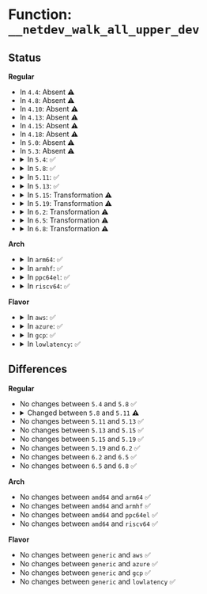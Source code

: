 # Function: <code>__netdev_walk_all_upper_dev</code>

## Status
<b>Regular</b>
<ul>
<li>
In <code>4.4</code>: Absent ⚠️
</li>
<li>
In <code>4.8</code>: Absent ⚠️
</li>
<li>
In <code>4.10</code>: Absent ⚠️
</li>
<li>
In <code>4.13</code>: Absent ⚠️
</li>
<li>
In <code>4.15</code>: Absent ⚠️
</li>
<li>
In <code>4.18</code>: Absent ⚠️
</li>
<li>
In <code>5.0</code>: Absent ⚠️
</li>
<li>
In <code>5.3</code>: Absent ⚠️
</li>
<li>
<details>
<summary>In <code>5.4</code>: ✅</summary>

```c
int __netdev_walk_all_upper_dev(struct net_device *dev, int (*fn)(struct net_device *, void *), void *data);
```

**Collision:** Unique Static

**Inline:** No

**Transformation:** False

**Instances:**

```
In net/core/dev.c (ffffffff81929d00)
Location: net/core/dev.c:6602
Inline: False
Direct callers:
  - net/core/dev.c:netdev_upper_dev_unlink
  - net/core/dev.c:__netdev_upper_dev_link
  - net/core/dev.c:__netdev_has_upper_dev
```
**Symbols:**

```
ffffffff81929d00-ffffffff81929df1: __netdev_walk_all_upper_dev (STB_LOCAL)
```
</details>
</li>
<li>
<details>
<summary>In <code>5.8</code>: ✅</summary>

```c
int __netdev_walk_all_upper_dev(struct net_device *dev, int (*fn)(struct net_device *, void *), void *data);
```

**Collision:** Unique Static

**Inline:** No

**Transformation:** False

**Instances:**

```
In net/core/dev.c (ffffffff819fdd40)
Location: net/core/dev.c:6993
Inline: False
Direct callers:
  - net/core/dev.c:netdev_upper_dev_unlink
  - net/core/dev.c:__netdev_upper_dev_link
  - net/core/dev.c:__netdev_has_upper_dev
```
**Symbols:**

```
ffffffff819fdd40-ffffffff819fde31: __netdev_walk_all_upper_dev (STB_LOCAL)
```
</details>
</li>
<li>
<details>
<summary>In <code>5.11</code>: ✅</summary>

```c
int __netdev_walk_all_upper_dev(struct net_device *dev, int (*fn)(struct net_device *, struct netdev_nested_priv *), struct netdev_nested_priv *priv);
```

**Collision:** Unique Static

**Inline:** No

**Transformation:** False

**Instances:**

```
In net/core/dev.c (ffffffff819fd890)
Location: net/core/dev.c:7150
Inline: False
Direct callers:
  - net/core/dev.c:__netdev_upper_dev_unlink
  - net/core/dev.c:__netdev_upper_dev_link
  - net/core/dev.c:__netdev_has_upper_dev
```
**Symbols:**

```
ffffffff819fd890-ffffffff819fd981: __netdev_walk_all_upper_dev (STB_LOCAL)
```
</details>
</li>
<li>
<details>
<summary>In <code>5.13</code>: ✅</summary>

```c
int __netdev_walk_all_upper_dev(struct net_device *dev, int (*fn)(struct net_device *, struct netdev_nested_priv *), struct netdev_nested_priv *priv);
```

**Collision:** Unique Static

**Inline:** No

**Transformation:** False

**Instances:**

```
In net/core/dev.c (ffffffff819e4080)
Location: net/core/dev.c:7409
Inline: False
Direct callers:
  - net/core/dev.c:__netdev_upper_dev_unlink
  - net/core/dev.c:__netdev_upper_dev_link
  - net/core/dev.c:__netdev_has_upper_dev
```
**Symbols:**

```
ffffffff819e4080-ffffffff819e4171: __netdev_walk_all_upper_dev (STB_LOCAL)
```
</details>
</li>
<li>
<details>
<summary>In <code>5.15</code>: Transformation ⚠️</summary>

```c
int __netdev_walk_all_upper_dev(struct net_device *dev, int (*fn)(struct net_device *, struct netdev_nested_priv *), struct netdev_nested_priv *priv);
```

**Collision:** Unique Static

**Inline:** No

**Transformation:** True

**Instances:**

```
In net/core/dev.c (0)
Location: net/core/dev.c:7399
Inline: False
Direct callers:
  - net/core/dev.c:__netdev_upper_dev_unlink
  - net/core/dev.c:__netdev_upper_dev_link
  - net/core/dev.c:__netdev_has_upper_dev
```
**Symbols:**

```
ffffffff81a98600-ffffffff81a987ad: __netdev_walk_all_upper_dev (STB_LOCAL)
ffffffff81d35e7e-ffffffff81d35ea1: __netdev_walk_all_upper_dev.cold (STB_LOCAL)
```
</details>
</li>
<li>
<details>
<summary>In <code>5.19</code>: Transformation ⚠️</summary>

```c
int __netdev_walk_all_upper_dev(struct net_device *dev, int (*fn)(struct net_device *, struct netdev_nested_priv *), struct netdev_nested_priv *priv);
```

**Collision:** Unique Static

**Inline:** No

**Transformation:** True

**Instances:**

```
In net/core/dev.c (0)
Location: net/core/dev.c:6920
Inline: False
Direct callers:
  - net/core/dev.c:__netdev_upper_dev_unlink
  - net/core/dev.c:__netdev_upper_dev_link
  - net/core/dev.c:__netdev_has_upper_dev
```
**Symbols:**

```
ffffffff81c0fed0-ffffffff81c100b7: __netdev_walk_all_upper_dev (STB_LOCAL)
ffffffff81f0267b-ffffffff81f0269e: __netdev_walk_all_upper_dev.cold (STB_LOCAL)
```
</details>
</li>
<li>
<details>
<summary>In <code>6.2</code>: Transformation ⚠️</summary>

```c
int __netdev_walk_all_upper_dev(struct net_device *dev, int (*fn)(struct net_device *, struct netdev_nested_priv *), struct netdev_nested_priv *priv);
```

**Collision:** Unique Static

**Inline:** No

**Transformation:** True

**Instances:**

```
In net/core/dev.c (0)
Location: net/core/dev.c:6906
Inline: False
Direct callers:
  - net/core/dev.c:__netdev_upper_dev_unlink
  - net/core/dev.c:__netdev_upper_dev_link
  - net/core/dev.c:__netdev_has_upper_dev
```
**Symbols:**

```
ffffffff81dbfa00-ffffffff81dbfbe7: __netdev_walk_all_upper_dev (STB_LOCAL)
ffffffff820ab2ad-ffffffff820ab2d0: __netdev_walk_all_upper_dev.cold (STB_LOCAL)
```
</details>
</li>
<li>
<details>
<summary>In <code>6.5</code>: Transformation ⚠️</summary>

```c
int __netdev_walk_all_upper_dev(struct net_device *dev, int (*fn)(struct net_device *, struct netdev_nested_priv *), struct netdev_nested_priv *priv);
```

**Collision:** Unique Static

**Inline:** No

**Transformation:** True

**Instances:**

```
In net/core/dev.c (0)
Location: net/core/dev.c:6911
Inline: False
Direct callers:
  - net/core/dev.c:__netdev_upper_dev_unlink
  - net/core/dev.c:__netdev_upper_dev_link
  - net/core/dev.c:__netdev_has_upper_dev
```
**Symbols:**

```
ffffffff81e2f5c0-ffffffff81e2f7a7: __netdev_walk_all_upper_dev (STB_LOCAL)
ffffffff8212c8a1-ffffffff8212c8c4: __netdev_walk_all_upper_dev.cold (STB_LOCAL)
```
</details>
</li>
<li>
<details>
<summary>In <code>6.8</code>: Transformation ⚠️</summary>

```c
int __netdev_walk_all_upper_dev(struct net_device *dev, int (*fn)(struct net_device *, struct netdev_nested_priv *), struct netdev_nested_priv *priv);
```

**Collision:** Unique Static

**Inline:** No

**Transformation:** True

**Instances:**

```
In net/core/dev.c (0)
Location: net/core/dev.c:7029
Inline: False
Direct callers:
  - net/core/dev.c:__netdev_upper_dev_unlink
  - net/core/dev.c:__netdev_upper_dev_link
  - net/core/dev.c:__netdev_has_upper_dev
```
**Symbols:**

```
ffffffff81eee1a0-ffffffff81eee387: __netdev_walk_all_upper_dev (STB_LOCAL)
ffffffff8220e63d-ffffffff8220e660: __netdev_walk_all_upper_dev.cold (STB_LOCAL)
```
</details>
</li>
</ul>
<b>Arch</b>
<ul>
<li>
<details>
<summary>In <code>arm64</code>: ✅</summary>

```c
int __netdev_walk_all_upper_dev(struct net_device *dev, int (*fn)(struct net_device *, void *), void *data);
```

**Collision:** Unique Static

**Inline:** No

**Transformation:** False

**Instances:**

```
In net/core/dev.c (ffff800010bc6488)
Location: net/core/dev.c:6602
Inline: False
Direct callers:
  - net/core/dev.c:netdev_upper_dev_unlink
  - net/core/dev.c:__netdev_upper_dev_link
  - net/core/dev.c:__netdev_has_upper_dev
```
**Symbols:**

```
ffff800010bc6488-ffff800010bc6594: __netdev_walk_all_upper_dev (STB_LOCAL)
```
</details>
</li>
<li>
<details>
<summary>In <code>armhf</code>: ✅</summary>

```c
int __netdev_walk_all_upper_dev(struct net_device *dev, int (*fn)(struct net_device *, void *), void *data);
```

**Collision:** Unique Static

**Inline:** No

**Transformation:** False

**Instances:**

```
In net/core/dev.c (c0ce1a40)
Location: net/core/dev.c:6602
Inline: False
Direct callers:
  - net/core/dev.c:netdev_upper_dev_unlink
  - net/core/dev.c:__netdev_upper_dev_link
  - net/core/dev.c:__netdev_has_upper_dev
```
**Symbols:**

```
c0ce1a40-c0ce1b44: __netdev_walk_all_upper_dev (STB_LOCAL)
```
</details>
</li>
<li>
<details>
<summary>In <code>ppc64el</code>: ✅</summary>

```c
int __netdev_walk_all_upper_dev(struct net_device *dev, int (*fn)(struct net_device *, void *), void *data);
```

**Collision:** Unique Static

**Inline:** No

**Transformation:** False

**Instances:**

```
In net/core/dev.c (c000000000ca1030)
Location: net/core/dev.c:6602
Inline: False
Direct callers:
  - net/core/dev.c:netdev_upper_dev_unlink
  - net/core/dev.c:__netdev_upper_dev_link
  - net/core/dev.c:__netdev_has_upper_dev
```
**Symbols:**

```
c000000000ca1030-c000000000ca1190: __netdev_walk_all_upper_dev (STB_LOCAL)
```
</details>
</li>
<li>
<details>
<summary>In <code>riscv64</code>: ✅</summary>

```c
int __netdev_walk_all_upper_dev(struct net_device *dev, int (*fn)(struct net_device *, void *), void *data);
```

**Collision:** Unique Static

**Inline:** No

**Transformation:** False

**Instances:**

```
In net/core/dev.c (ffffffe000752c1e)
Location: net/core/dev.c:6602
Inline: False
Direct callers:
  - net/core/dev.c:netdev_upper_dev_unlink
  - net/core/dev.c:__netdev_upper_dev_link
  - net/core/dev.c:__netdev_has_upper_dev
```
**Symbols:**

```
ffffffe000752c1e-ffffffe000752cd0: __netdev_walk_all_upper_dev (STB_LOCAL)
```
</details>
</li>
</ul>
<b>Flavor</b>
<ul>
<li>
<details>
<summary>In <code>aws</code>: ✅</summary>

```c
int __netdev_walk_all_upper_dev(struct net_device *dev, int (*fn)(struct net_device *, void *), void *data);
```

**Collision:** Unique Static

**Inline:** No

**Transformation:** False

**Instances:**

```
In net/core/dev.c (ffffffff818c9d00)
Location: net/core/dev.c:6602
Inline: False
Direct callers:
  - net/core/dev.c:netdev_upper_dev_unlink
  - net/core/dev.c:__netdev_upper_dev_link
  - net/core/dev.c:__netdev_has_upper_dev
```
**Symbols:**

```
ffffffff818c9d00-ffffffff818c9df1: __netdev_walk_all_upper_dev (STB_LOCAL)
```
</details>
</li>
<li>
<details>
<summary>In <code>azure</code>: ✅</summary>

```c
int __netdev_walk_all_upper_dev(struct net_device *dev, int (*fn)(struct net_device *, void *), void *data);
```

**Collision:** Unique Static

**Inline:** No

**Transformation:** False

**Instances:**

```
In net/core/dev.c (ffffffff81883c40)
Location: net/core/dev.c:6602
Inline: False
Direct callers:
  - net/core/dev.c:netdev_upper_dev_unlink
  - net/core/dev.c:__netdev_upper_dev_link
  - net/core/dev.c:__netdev_has_upper_dev
```
**Symbols:**

```
ffffffff81883c40-ffffffff81883d31: __netdev_walk_all_upper_dev (STB_LOCAL)
```
</details>
</li>
<li>
<details>
<summary>In <code>gcp</code>: ✅</summary>

```c
int __netdev_walk_all_upper_dev(struct net_device *dev, int (*fn)(struct net_device *, void *), void *data);
```

**Collision:** Unique Static

**Inline:** No

**Transformation:** False

**Instances:**

```
In net/core/dev.c (ffffffff8191ad00)
Location: net/core/dev.c:6602
Inline: False
Direct callers:
  - net/core/dev.c:netdev_upper_dev_unlink
  - net/core/dev.c:__netdev_upper_dev_link
  - net/core/dev.c:__netdev_has_upper_dev
```
**Symbols:**

```
ffffffff8191ad00-ffffffff8191adf1: __netdev_walk_all_upper_dev (STB_LOCAL)
```
</details>
</li>
<li>
<details>
<summary>In <code>lowlatency</code>: ✅</summary>

```c
int __netdev_walk_all_upper_dev(struct net_device *dev, int (*fn)(struct net_device *, void *), void *data);
```

**Collision:** Unique Static

**Inline:** No

**Transformation:** False

**Instances:**

```
In net/core/dev.c (ffffffff8193bf00)
Location: net/core/dev.c:6602
Inline: False
Direct callers:
  - net/core/dev.c:netdev_upper_dev_unlink
  - net/core/dev.c:__netdev_upper_dev_link
  - net/core/dev.c:__netdev_has_upper_dev
```
**Symbols:**

```
ffffffff8193bf00-ffffffff8193bff1: __netdev_walk_all_upper_dev (STB_LOCAL)
```
</details>
</li>
</ul>

## Differences
<b>Regular</b>
<ul>
<li>
No changes between <code>5.4</code> and <code>5.8</code> ✅
</li>
<li>
<details>
<summary>Changed between <code>5.8</code> and <code>5.11</code> ⚠️</summary>
<ul>
<li>
<b>Param added. </b>
<code>struct netdev_nested_priv *priv</code>
</li>
<li>
<b>Param removed. </b>
<code>void *data</code>
</li>
<li>
<b>Param type changed. </b>
<code>int (*fn)(struct net_device *, void *)</code> ➡️ <code>int (*fn)(struct net_device *, struct netdev_nested_priv *)</code>
</li>
</ul>
</details>
</li>
<li>
No changes between <code>5.11</code> and <code>5.13</code> ✅
</li>
<li>
No changes between <code>5.13</code> and <code>5.15</code> ✅
</li>
<li>
No changes between <code>5.15</code> and <code>5.19</code> ✅
</li>
<li>
No changes between <code>5.19</code> and <code>6.2</code> ✅
</li>
<li>
No changes between <code>6.2</code> and <code>6.5</code> ✅
</li>
<li>
No changes between <code>6.5</code> and <code>6.8</code> ✅
</li>
</ul>
<b>Arch</b>
<ul>
<li>
No changes between <code>amd64</code> and <code>arm64</code> ✅
</li>
<li>
No changes between <code>amd64</code> and <code>armhf</code> ✅
</li>
<li>
No changes between <code>amd64</code> and <code>ppc64el</code> ✅
</li>
<li>
No changes between <code>amd64</code> and <code>riscv64</code> ✅
</li>
</ul>
<b>Flavor</b>
<ul>
<li>
No changes between <code>generic</code> and <code>aws</code> ✅
</li>
<li>
No changes between <code>generic</code> and <code>azure</code> ✅
</li>
<li>
No changes between <code>generic</code> and <code>gcp</code> ✅
</li>
<li>
No changes between <code>generic</code> and <code>lowlatency</code> ✅
</li>
</ul>
